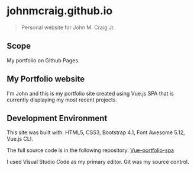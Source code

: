 # johnmcraig.github.io

> Personal website for John M. Craig Jr.

## Scope

My portfolio on Github Pages.

## My Portfolio website

I'm John and this is my portfolio site created using Vue.js SPA that is currently displaying my most recent projects.

## Development Environment

This site was built with: HTML5, CSS3, Bootstrap 4.1, Font Awesome 5.12, Vue.js CLI.

The full source code is in the following repository: [Vue-portfolio-spa](https://github.com/johnmcraig/vue-portfolio-spa)

I used Visual Studio Code as my primary editor. Git was my source control.
